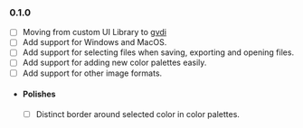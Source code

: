 ### 0.1.0
 - [ ] Moving from custom UI Library to [gvdi](https://github.com/karnkaul/gvdi/)
 - [ ] Add support for Windows and MacOS.
 - [ ] Add support for selecting files when saving, exporting and opening files.
 - [ ] Add support for adding new color palettes easily.
 - [ ] Add support for other image formats.

 - #### Polishes
    - [ ] Distinct border around selected color in color palettes.
